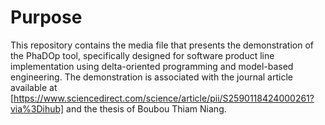 # Purpose 
This repository contains the media file that presents the demonstration of the PhaDOp tool, specifically designed for software product line implementation using delta-oriented programming and model-based engineering. 
The demonstration is associated with the journal article available at [https://www.sciencedirect.com/science/article/pii/S2590118424000261?via%3Dihub] and the thesis of Boubou Thiam Niang.
